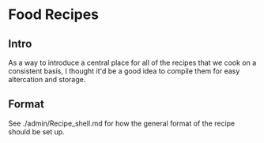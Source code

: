Food Recipes
===========

Intro
---

As a way to introduce a central place for all of the recipes that we cook on a consistent basis, I thought it'd be a good idea to compile them for easy altercation and storage.

Format
---

See ./admin/Recipe_shell.md for how the general format of the recipe should be set up.
